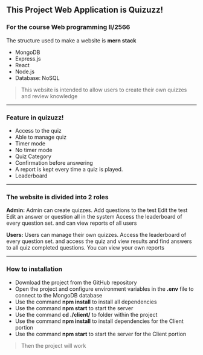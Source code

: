 ## This Project Web Application is Quizuzz!
### For the course Web programming II/2566
The structure used to make a website is **mern stack**
* MongoDB
* Express.js
* React
* Node.js
* Database: NoSQL
> This website is intended to allow users to create their own quizzes and review knowledge
---
### Feature in quizuzz!
- Access to the quiz
- Able to manage quiz
- Timer mode
- No timer mode
- Quiz Category
- Confirmation before answering
- A report is kept every time a quiz is played.
- Leaderboard
---
### **The website is divided into 2 roles**

**Admin:** Admin can create quizzes. Add questions to the test Edit the test Edit an answer or question all in the system Access the leaderboard of every question set. and can view reports of all users

**Users:** Users can manage their own quizzes. Access the leaderboard of every question set. and access the quiz and view results and find answers to all quiz completed questions. You can view your own reports

---
### How to installation
* Download the project from the GitHub repository
* Open the project and configure environment variables in the **.env** file to connect to the MongoDB database
* Use the command **npm install** to install all dependencies
* Use the command **npm start** to start the server
* Use the command **cd ./client/** to folder within the project
* Use the command **npm install** to install dependencies for the Client portion
* Use the command **npm start** to start the server for the Client portion
> Then the project will work
